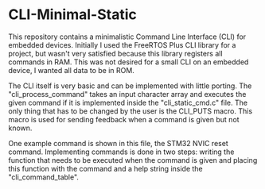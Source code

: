 # CLI-Minimal-Static

This repository contains a minimalistic Command Line Interface (CLI) for embedded devices. Initially I used the FreeRTOS Plus CLI library for a project, but wasn't very satisfied because this library registers all commands in RAM. This was not desired for a small CLI on an embedded device, I wanted all data to be in ROM.

The CLI itself is very basic and can be implemented with little porting. The "cli_process_command" takes an input character array and executes the given command if it is implemented inside the "cli_static_cmd.c" file. The only thing that has to be changed by the user is the CLI_PUTS macro. This macro is used for sending feedback when a command is given but not known.

One example command is shown in this file, the STM32 NVIC reset command. Implementing commands is done in two steps: writing the function that needs to be executed when the command is given and placing this function with the command and a help string inside the "cli_command_table".
